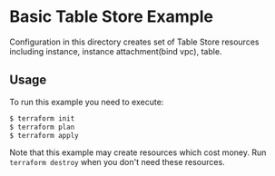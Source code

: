 # Basic Table Store Example

Configuration in this directory creates set of Table Store resources including instance, instance attachment(bind vpc), table. 

## Usage

To run this example you need to execute:

```bash
$ terraform init
$ terraform plan
$ terraform apply
```

Note that this example may create resources which cost money. Run `terraform destroy` when you don't need these resources.
